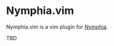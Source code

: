 # Nymphia.vim

Nymphia.vim is a vim plugin for [Nymphia](https://github.com/mozamimy/nymphia).

TBD
